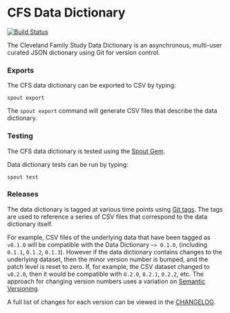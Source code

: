 CFS Data Dictionary
===================

[![Build Status](https://travis-ci.com/nsrr/cfs-data-dictionary.svg?branch=master)](https://travis-ci.org/nsrr/cfs-data-dictionary)

The Cleveland Family Study Data Dictionary is an asynchronous, multi-user curated JSON dictionary using Git for version control.

### Exports

The CFS data dictionary can be exported to CSV by typing:

```
spout export
```

The `spout export` command will generate CSV files that describe the data
dictionary.


### Testing

The CFS data dictionary is tested using the
[Spout Gem](https://github.com/nsrr/spout).

Data dictionary tests can be run by typing:

```
spout test
```


### Releases

The data dictionary is tagged at various time points using
[Git tags](http://git-scm.com/book/en/Git-Basics-Tagging). The tags are used to
reference a series of CSV files that correspond to the data dictionary itself.

For example, CSV files of the underlying data that have been tagged as `v0.1.0`
will be compatible with the Data Dictionary `~> 0.1.0`,
(including `0.1.1`, `0.1.2`, `0.1.3`). However if the data dictionary contains
changes to the underlying dataset, then the minor version number is bumped, and
the patch level is reset to zero. If, for example, the CSV dataset changed to
`v0.2.0`, then it would be compatible with `0.2.0`, `0.2.1`, `0.2.2`, etc. The
approach for changing version numbers uses a variation on
[Semantic Versioning](http://semver.org).

A full list of changes for each version can be viewed in the
[CHANGELOG](https://github.com/nsrr/cfs-data-dictionary/blob/master/CHANGELOG.md).
